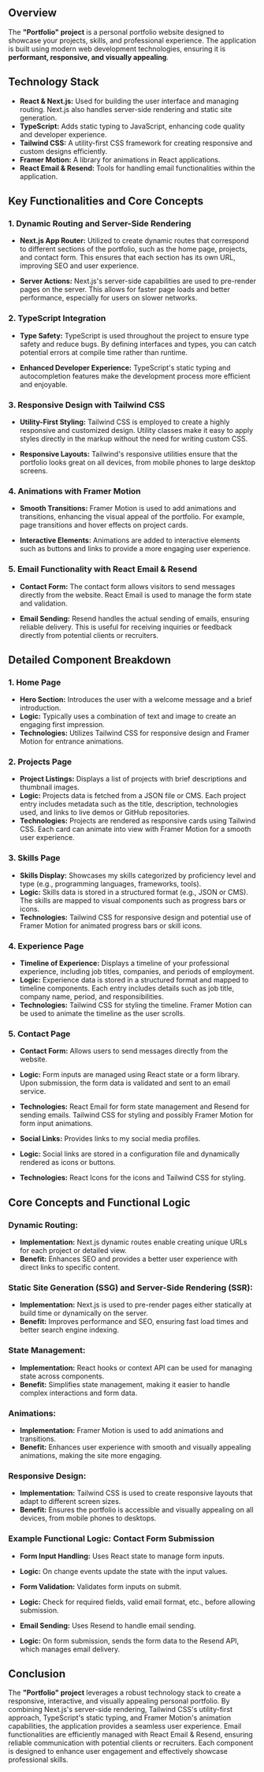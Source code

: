 ## Overview

The **"Portfolio" project** is a personal portfolio website designed to showcase your projects, skills, and professional experience. The application is built using modern web development technologies, ensuring it is **performant, responsive, and visually appealing**.

## Technology Stack

- **React & Next.js:** Used for building the user interface and managing routing. Next.js also handles server-side rendering and static site generation.
- **TypeScript:** Adds static typing to JavaScript, enhancing code quality and developer experience.
- **Tailwind CSS:** A utility-first CSS framework for creating responsive and custom designs efficiently.
- **Framer Motion:** A library for animations in React applications.
- **React Email & Resend:** Tools for handling email functionalities within the application.

## Key Functionalities and Core Concepts

### 1. Dynamic Routing and Server-Side Rendering

- **Next.js App Router:** Utilized to create dynamic routes that correspond to different sections of the portfolio, such as the home page, projects, and contact form. This ensures that each section has its own URL, improving SEO and user experience.

- **Server Actions:** Next.js's server-side capabilities are used to pre-render pages on the server. This allows for faster page loads and better performance, especially for users on slower networks.

### 2. TypeScript Integration

- **Type Safety:** TypeScript is used throughout the project to ensure type safety and reduce bugs. By defining interfaces and types, you can catch potential errors at compile time rather than runtime.

- **Enhanced Developer Experience:** TypeScript's static typing and autocompletion features make the development process more efficient and enjoyable.

### 3. Responsive Design with Tailwind CSS

- **Utility-First Styling:** Tailwind CSS is employed to create a highly responsive and customized design. Utility classes make it easy to apply styles directly in the markup without the need for writing custom CSS.

- **Responsive Layouts:** Tailwind's responsive utilities ensure that the portfolio looks great on all devices, from mobile phones to large desktop screens.

### 4. Animations with Framer Motion

- **Smooth Transitions:** Framer Motion is used to add animations and transitions, enhancing the visual appeal of the portfolio. For example, page transitions and hover effects on project cards.

- **Interactive Elements:** Animations are added to interactive elements such as buttons and links to provide a more engaging user experience.

### 5. Email Functionality with React Email & Resend

- **Contact Form:** The contact form allows visitors to send messages directly from the website. React Email is used to manage the form state and validation.

- **Email Sending:** Resend handles the actual sending of emails, ensuring reliable delivery. This is useful for receiving inquiries or feedback directly from potential clients or recruiters.

## Detailed Component Breakdown

### 1. Home Page

- **Hero Section:** Introduces the user with a welcome message and a brief introduction.
- **Logic:** Typically uses a combination of text and image to create an engaging first impression.
- **Technologies:** Utilizes Tailwind CSS for responsive design and Framer Motion for entrance animations.

### 2. Projects Page

- **Project Listings:** Displays a list of projects with brief descriptions and thumbnail images.
- **Logic:** Projects data is fetched from a JSON file or CMS. Each project entry includes metadata such as the title, description, technologies used, and links to live demos or GitHub repositories.
- **Technologies:** Projects are rendered as responsive cards using Tailwind CSS. Each card can animate into view with Framer Motion for a smooth user experience.

### 3. Skills Page

- **Skills Display:** Showcases my skills categorized by proficiency level and type (e.g., programming languages, frameworks, tools).
- **Logic:** Skills data is stored in a structured format (e.g., JSON or CMS). The skills are mapped to visual components such as progress bars or icons.
- **Technologies:** Tailwind CSS for responsive design and potential use of Framer Motion for animated progress bars or skill icons.

### 4. Experience Page

- **Timeline of Experience:** Displays a timeline of your professional experience, including job titles, companies, and periods of employment.
- **Logic:** Experience data is stored in a structured format and mapped to timeline components. Each entry includes details such as job title, company name, period, and responsibilities.
- **Technologies:** Tailwind CSS for styling the timeline. Framer Motion can be used to animate the timeline as the user scrolls.

### 5. Contact Page

- **Contact Form:** Allows users to send messages directly from the website.
- **Logic:** Form inputs are managed using React state or a form library. Upon submission, the form data is validated and sent to an email service.
- **Technologies:** React Email for form state management and Resend for sending emails. Tailwind CSS for styling and possibly Framer Motion for form input animations.

- **Social Links:** Provides links to my social media profiles.
- **Logic:** Social links are stored in a configuration file and dynamically rendered as icons or buttons.
- **Technologies:** React Icons for the icons and Tailwind CSS for styling.

## Core Concepts and Functional Logic

### Dynamic Routing:

- **Implementation:** Next.js dynamic routes enable creating unique URLs for each project or detailed view.
- **Benefit:** Enhances SEO and provides a better user experience with direct links to specific content.

### Static Site Generation (SSG) and Server-Side Rendering (SSR):

- **Implementation:** Next.js is used to pre-render pages either statically at build time or dynamically on the server.
- **Benefit:** Improves performance and SEO, ensuring fast load times and better search engine indexing.

### State Management:

- **Implementation:** React hooks or context API can be used for managing state across components.
- **Benefit:** Simplifies state management, making it easier to handle complex interactions and form data.

### Animations:

- **Implementation:** Framer Motion is used to add animations and transitions.
- **Benefit:** Enhances user experience with smooth and visually appealing animations, making the site more engaging.

### Responsive Design:

- **Implementation:** Tailwind CSS is used to create responsive layouts that adapt to different screen sizes.
- **Benefit:** Ensures the portfolio is accessible and visually appealing on all devices, from mobile phones to desktops.

### Example Functional Logic: Contact Form Submission

- **Form Input Handling:** Uses React state to manage form inputs.
- **Logic:** On change events update the state with the input values.

- **Form Validation:** Validates form inputs on submit.
- **Logic:** Check for required fields, valid email format, etc., before allowing submission.

- **Email Sending:** Uses Resend to handle email sending.
- **Logic:** On form submission, sends the form data to the Resend API, which manages email delivery.

## Conclusion

The **"Portfolio" project** leverages a robust technology stack to create a responsive, interactive, and visually appealing personal portfolio. By combining Next.js's server-side rendering, Tailwind CSS's utility-first approach, TypeScript's static typing, and Framer Motion's animation capabilities, the application provides a seamless user experience. Email functionalities are efficiently managed with React Email & Resend, ensuring reliable communication with potential clients or recruiters. Each component is designed to enhance user engagement and effectively showcase professional skills.
